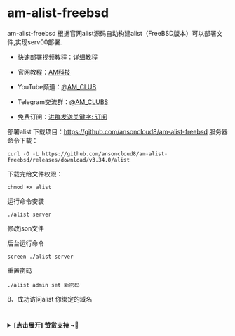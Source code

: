# am-alist-freebsd
am-alist-freebsd
根据官网alist源码自动构建alist（FreeBSD版本）可以部署文件,实现serv00部署.

- 快速部署视频教程：[详细教程](https://youtu.be/h6fc_DKArrU)

- 官网教程：[AM科技](https://am.809098.xyz)
- YouTube频道：[@AM_CLUB](https://youtube.com/@AM_CLUB)
- Telegram交流群：[@AM_CLUBS](https://t.me/AM_CLUBS)
- 免费订阅：[进群发送关键字: 订阅](https://t.me/AM_CLUBS)

部署alist
下载项目：https://github.com/ansoncloud8/am-alist-freebsd
服务器命令下载：
~~~
curl -O -L https://github.com/ansoncloud8/am-alist-freebsd/releases/download/v3.34.0/alist
~~~
下载完给文件权限：
~~~
chmod +x alist
~~~
运行命令安装
~~~
./alist server
~~~
修改json文件


后台运行命令
~~~
screen ./alist server
~~~

重置密码
~~~
./alist admin set 新密码
~~~

8、成功访问alist
你绑定的域名

 # 
<details><summary><strong> [点击展开] 赞赏支持 ~🧧</strong></summary>
*我非常感谢您的赞赏和支持，它们将极大地激励我继续创新，持续产生有价值的工作。*
  
- **TRC20:** `TWTxUyay6QJN3K4fs4kvJTT8Zfa2mWTwDD`
  
</details>
